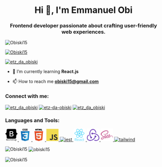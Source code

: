 <h1 align="center">Hi 👋, I'm Emmanuel Obi</h1>
<h3 align="center">Frontend developer passionate about crafting user-friendly web experiences.</h3>

<p align="left"> <img src="https://komarev.com/ghpvc/?username=Obiski15&label=Profile%20views&color=0e75b6&style=flat" alt="Obiski15" /> </p>

<p align="left"> <a href="https://github.com/ryo-ma/github-profile-trophy"><img src="https://github-profile-trophy.vercel.app/?username=Obiski15" alt="Obiski15" /></a> </p>

<p align="left"> <a href="https://twitter.com/etz_da_obiski" target="blank"><img src="https://img.shields.io/twitter/follow/etz_da_obiski?logo=twitter&style=for-the-badge" alt="etz_da_obiski" /></a> </p>

- 🌱 I’m currently learning **React.js**

- 📫 How to reach me **obiski15@gmail.com**

<h3 align="left">Connect with me:</h3>
<p align="left">
<a href="https://twitter.com/Etz_da_obiski" target="blank"><img align="center" src="https://raw.githubusercontent.com/rahuldkjain/github-profile-readme-generator/master/src/images/icons/Social/twitter.svg" alt="etz_da_obiski" height="30" width="40" /></a>
<a href="https://linkedin.com/in/etz-da-obiski" target="blank"><img align="center" src="https://raw.githubusercontent.com/rahuldkjain/github-profile-readme-generator/master/src/images/icons/Social/linked-in-alt.svg" alt="etz-da-obiski" height="30" width="40" /></a>
<a href="https://instagram.com/etz_da_obiski" target="blank"><img align="center" src="https://raw.githubusercontent.com/rahuldkjain/github-profile-readme-generator/master/src/images/icons/Social/instagram.svg" alt="etz_da_obiski" height="30" width="40" /></a>
</p>

<h3 align="left">Languages and Tools:</h3>
<p align="left"> <a href="https://getbootstrap.com" target="_blank" rel="noreferrer"> <img src="https://raw.githubusercontent.com/devicons/devicon/master/icons/bootstrap/bootstrap-plain-wordmark.svg" alt="bootstrap" width="40" height="40"/> </a> <a href="https://www.w3schools.com/css/" target="_blank" rel="noreferrer"> <img src="https://raw.githubusercontent.com/devicons/devicon/master/icons/css3/css3-original-wordmark.svg" alt="css3" width="40" height="40"/> </a> <a href="https://www.w3.org/html/" target="_blank" rel="noreferrer"> <img src="https://raw.githubusercontent.com/devicons/devicon/master/icons/html5/html5-original-wordmark.svg" alt="html5" width="40" height="40"/> </a> <a href="https://developer.mozilla.org/en-US/docs/Web/JavaScript" target="_blank" rel="noreferrer"> <img src="https://raw.githubusercontent.com/devicons/devicon/master/icons/javascript/javascript-original.svg" alt="javascript" width="40" height="40"/> </a> <a href="https://jestjs.io" target="_blank" rel="noreferrer"> <img src="https://www.vectorlogo.zone/logos/jestjsio/jestjsio-icon.svg" alt="jest" width="40" height="40"/> </a> <a href="https://reactjs.org/" target="_blank" rel="noreferrer"> <img src="https://raw.githubusercontent.com/devicons/devicon/master/icons/react/react-original-wordmark.svg" alt="react" width="40" height="40"/> </a> <a href="https://redux.js.org" target="_blank" rel="noreferrer"> <img src="https://raw.githubusercontent.com/devicons/devicon/master/icons/redux/redux-original.svg" alt="redux" width="40" height="40"/> </a> <a href="https://sass-lang.com" target="_blank" rel="noreferrer"> <img src="https://raw.githubusercontent.com/devicons/devicon/master/icons/sass/sass-original.svg" alt="sass" width="40" height="40"/> </a> <a href="https://tailwindcss.com/" target="_blank" rel="noreferrer"> <img src="https://www.vectorlogo.zone/logos/tailwindcss/tailwindcss-icon.svg" alt="tailwind" width="40" height="40"/> </a> </p>

<p><img align="left" src="https://github-readme-stats.vercel.app/api/top-langs?username=Obiski15&show_icons=true&locale=en&layout=compact" alt="Obiski15" /></p>

<p>&nbsp;<img align="center" src="https://github-readme-stats.vercel.app/api?username=Obiski15&show_icons=true&locale=en" alt="obiski15" /></p>

<p><img align="center" src="https://github-readme-streak-stats.herokuapp.com/?user=Obiski15&" alt="Obiski15" /></p>
